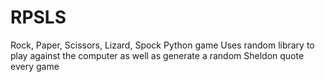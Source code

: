 # RPSLS
Rock, Paper, Scissors, Lizard, Spock Python game
Uses random library to play against the computer as well as generate a random Sheldon quote every game
